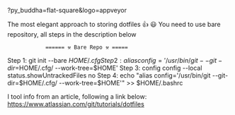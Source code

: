 ?py_buddha=flat-square&logo=appveyor

The most elegant approach to storing dotfiles 👍 😃
You need to use bare repository, all steps in the description below

                ====== ⚒️ Bare Repo ⚒️ =====

Step 1: git init --bare $HOME/.cfg
Step 2: alias config='/usr/bin/git --git-dir=$HOME/.cfg/ --work-tree=$HOME'
Step 3: config config --local status.showUntrackedFiles no
Step 4: echo "alias config='/usr/bin/git --git-dir=$HOME/.cfg/ --work-tree=$HOME'" >> $HOME/.bashrc

I tool info from an article, following a link below:
https://www.atlassian.com/git/tutorials/dotfiles
